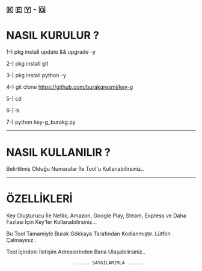 ## 🇰 🇪 🇾  - 🇬

# NASIL KURULUR ?

1-) pkg install update && upgrade -y

2-) pkg install git

3-) pkg install python -y

4-) git clone https://github.com/burakgresmi/key-g

5-) cd

6-) ls

7-) python key-g_burakg.py


------------------------------------------------------------------------------------------------------------------------------

# NASIL KULLANILIR ?

  Belirtilmiş Olduğu Numaralar İle Tool'u Kullanabilirsiniz..
 
 ------------------------------------------------------------------------------------------------------------------------------
 
 # ÖZELLİKLERİ
  
  Key Oluşturucu İle Netlix, Amazon, Google Play, Steam, Express ve Daha Fazlası İçin Key'ler Kullanabilirsiniz...
  
   Bu Tool Tamamiyle Burak Gökkaya Tarafından Kodlanmıştır. 
   Lütfen Çalmayınız..
   
   Tool İçindeki İletişim Adreslerinden Bana Ulaşabilirsiniz..
   
                             ...... SAYGILARIMLA ......
 
  



